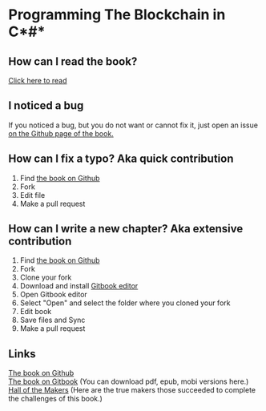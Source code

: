 # Programming The Blockchain in C*#*

## How can I read the book? 

[Click here to read](https://programmingblockchain.gitbooks.io/programmingblockchain/content/)

## I noticed a bug
If you noticed a bug, but you do not want or cannot fix it, just open an issue [on the Github page of the book.](https://github.com/ProgrammingBlockchain/ProgrammingBlockchain)

## How can I fix a typo? Aka quick contribution
1. Find [the book on Github](https://github.com/ProgrammingBlockchain/ProgrammingBlockchain)
2. Fork
3. Edit file
4. Make a pull request

## How can I write a new chapter? Aka extensive contribution
1. Find [the book on Github](https://github.com/ProgrammingBlockchain/ProgrammingBlockchain)
2. Fork
3. Clone your fork
4. Download and install [Gitbook editor](https://www.gitbook.com/)
5. Open Gitbook editor
6. Select "Open" and select the folder where you cloned your fork
7. Edit book
8. Save files and Sync
9. Make a pull request

## Links

[The book on Github](https://github.com/ProgrammingBlockchain/ProgrammingBlockchain)  
[The book on Gitbook](https://www.gitbook.com/book/programmingblockchain/programmingblockchain) (You can download pdf, epub, mobi versions here.)  
[Hall of the Makers](http://n.bitcoin.ninja/) (Here are the true makers those succeeded to complete the challenges of this book.)
